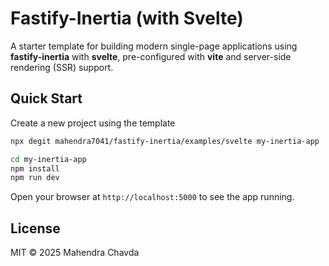 # Fastify-Inertia (with Svelte)

A starter template for building modern single-page applications using **fastify-inertia** with **svelte**, pre-configured with **vite** and server-side rendering (SSR) support.

## Quick Start

Create a new project using the template

```bash
npx degit mahendra7041/fastify-inertia/examples/svelte my-inertia-app

cd my-inertia-app
npm install
npm run dev
```

Open your browser at `http://localhost:5000` to see the app running.

## License

MIT © 2025 Mahendra Chavda
